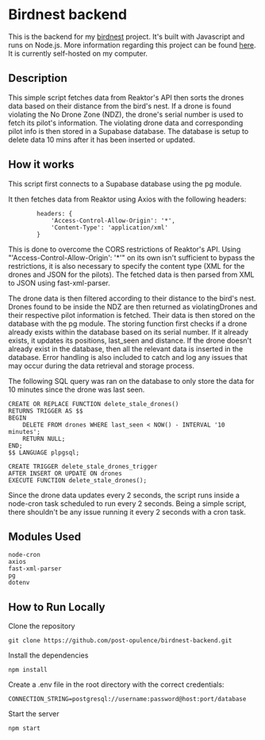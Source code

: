 # Birdnest backend

This is the backend for my [birdnest](https://github.com/post-opulence/birdnest) project. It's built with Javascript and runs on Node.js.
More information regarding this project can be found [here](https://web.archive.org/web/20221220105911/https://assignments.reaktor.com/birdnest/).
It is currently self-hosted on my computer. 

## Description

This simple script fetches data from Reaktor's API then sorts the drones data based on their distance from the bird's nest. If a drone is found violating the No Drone Zone (NDZ), the drone's serial number is used to fetch its pilot's information. The violating drone data and corresponding pilot info is then stored in a Supabase database. The database is setup to delete data 10 mins after it has been inserted or updated. 

## How it works

This script first connects to a Supabase database using the pg module. 

It then fetches data from Reaktor using Axios with the following headers:

``` 
        headers: {
            'Access-Control-Allow-Origin': '*',
            'Content-Type': 'application/xml'
        }
```

This is done to overcome the CORS restrictions of Reaktor's API. Using "'Access-Control-Allow-Origin': '*'" on its own isn't sufficient to bypass the restrictions, it is also necessary to specify the content type (XML for the drones and JSON for the pilots). The fetched data is then parsed from XML to JSON using fast-xml-parser. 

The drone data is then filtered according to their distance to the bird's nest. Drones found to be inside the NDZ are then returned as violatingDrones and their respective pilot information is fetched. Their data is then stored on the database with the pg module. 
The storing function first checks if a drone already exists within the database based on its serial number. If it already exists, it updates its positions, last_seen and distance. If the drone doesn't already exist in the database, then all the relevant data is inserted in the database. Error handling is also included to catch and log any issues that may occur during the data retrieval and storage process.

The following SQL query was ran on the database to only store the data for 10 minutes since the drone was last seen.  

``` 
CREATE OR REPLACE FUNCTION delete_stale_drones()
RETURNS TRIGGER AS $$
BEGIN
    DELETE FROM drones WHERE last_seen < NOW() - INTERVAL '10 minutes';
    RETURN NULL;
END;
$$ LANGUAGE plpgsql;

CREATE TRIGGER delete_stale_drones_trigger
AFTER INSERT OR UPDATE ON drones
EXECUTE FUNCTION delete_stale_drones();
``` 

Since the drone data updates every 2 seconds, the script runs inside a node-cron task scheduled to run every 2 seconds. Being a simple script, there shouldn't be any issue running it every 2 seconds with a cron task. 

## Modules Used 

    node-cron
    axios
    fast-xml-parser
    pg
    dotenv    

## How to Run Locally

Clone the repository

```git clone https://github.com/post-opulence/birdnest-backend.git```

Install the dependencies

```npm install```

Create a .env file in the root directory with the correct credentials:

```CONNECTION_STRING=postgresql://username:password@host:port/database```

Start the server

```npm start```
